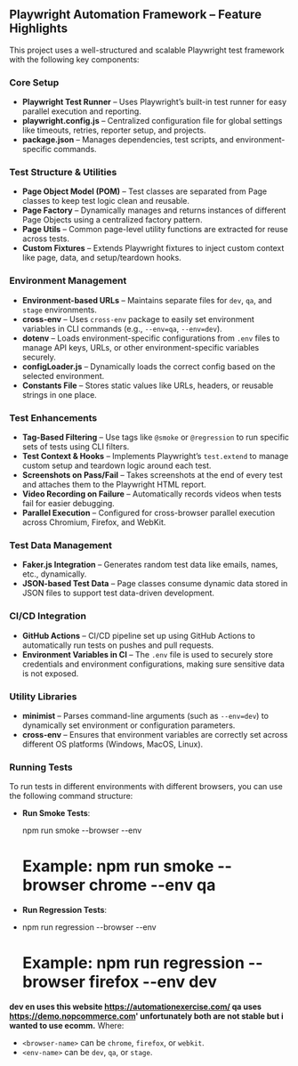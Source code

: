 ##  Playwright Automation Framework – Feature Highlights

This project uses a well-structured and scalable Playwright test framework with the following key components:

### Core Setup

- **Playwright Test Runner** – Uses Playwright’s built-in test runner for easy parallel execution and reporting.
- **playwright.config.js** – Centralized configuration file for global settings like timeouts, retries, reporter setup, and projects.
- **package.json** – Manages dependencies, test scripts, and environment-specific commands.

###  Test Structure & Utilities

- **Page Object Model (POM)** – Test classes are separated from Page classes to keep test logic clean and reusable.
- **Page Factory** – Dynamically manages and returns instances of different Page Objects using a centralized factory pattern.
- **Page Utils** – Common page-level utility functions are extracted for reuse across tests.
- **Custom Fixtures** – Extends Playwright fixtures to inject custom context like page, data, and setup/teardown hooks.

### Environment Management

- **Environment-based URLs** – Maintains separate files for `dev`, `qa`, and `stage` environments.
- **cross-env** – Uses `cross-env` package to easily set environment variables in CLI commands (e.g., `--env=qa`, `--env=dev`).
- **dotenv** – Loads environment-specific configurations from `.env` files to manage API keys, URLs, or other environment-specific variables securely.
- **configLoader.js** – Dynamically loads the correct config based on the selected environment.
- **Constants File** – Stores static values like URLs, headers, or reusable strings in one place.

### Test Enhancements

- **Tag-Based Filtering** – Use tags like `@smoke` or `@regression` to run specific sets of tests using CLI filters.
- **Test Context & Hooks** – Implements Playwright’s `test.extend` to manage custom setup and teardown logic around each test.
- **Screenshots on Pass/Fail** – Takes screenshots at the end of every test and attaches them to the Playwright HTML report.
- **Video Recording on Failure** – Automatically records videos when tests fail for easier debugging.
- **Parallel Execution** – Configured for cross-browser parallel execution across Chromium, Firefox, and WebKit.

###  Test Data Management

- **Faker.js Integration** – Generates random test data like emails, names, etc., dynamically.
- **JSON-based Test Data** – Page classes consume dynamic data stored in JSON files to support test data-driven development.

###  CI/CD Integration

- **GitHub Actions** – CI/CD pipeline set up using GitHub Actions to automatically run tests on pushes and pull requests.
- **Environment Variables in CI** – The `.env` file is used to securely store credentials and environment configurations, making sure sensitive data is not exposed.

###  Utility Libraries

- **minimist** – Parses command-line arguments (such as `--env=dev`) to dynamically set environment or configuration parameters.
- **cross-env** – Ensures that environment variables are correctly set across different OS platforms (Windows, MacOS, Linux).


### Running Tests

To run tests in different environments with different browsers, you can use the following command structure:

- **Run Smoke Tests**:  

  npm run smoke --browser <browser-name> --env <env-name>  
  # Example: npm run smoke --browser chrome --env qa


- **Run Regression Tests**:
- 
  npm run regression --browser <browser-name> --env <env-name>  
  # Example: npm run regression --browser firefox --env dev

 **dev en uses this website https://automationexercise.com/
 qa uses https://demo.nopcommerce.com'
 unfortunately both are not stable but i wanted to use ecomm.**
Where:
- `<browser-name>` can be `chrome`, `firefox`, or `webkit`.
- `<env-name>` can be `dev`, `qa`, or `stage`.

